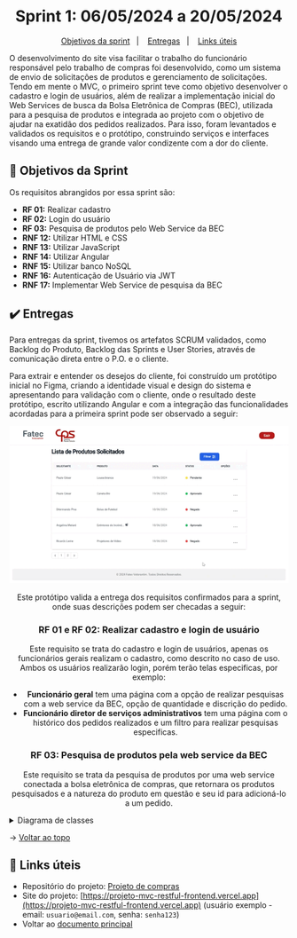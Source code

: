 <span id="topo">

<h1 align="center">Sprint 1: 06/05/2024 a 20/05/2024</h1>

<p align="center">
    <a href="#objetivos">Objetivos da sprint</a> &nbsp |&nbsp &nbsp
    <a href="#entregas">Entregas</a> &nbsp |&nbsp &nbsp
    <a href="#links">Links úteis</a>
</p>

O desenvolvimento do site visa facilitar o trabalho do funcionário responsável pelo trabalho de compras foi desenvolvido, como um sistema de envio de solicitações de produtos e gerenciamento de solicitações. Tendo em mente o MVC, o primeiro sprint teve como objetivo desenvolver o cadastro e login de usuários, além de realizar a implementação inicial do Web Services de busca da Bolsa Eletrônica de Compras (BEC), utilizada para a pesquisa de produtos e integrada ao projeto com o objetivo de ajudar na exatidão dos pedidos realizados. Para isso, foram levantados e validados os requisitos e o protótipo, construindo serviços e interfaces visando uma entrega de grande valor condizente com a dor do cliente.

<span id="objetivos">

## :dart: Objetivos da Sprint

Os requisitos abrangidos por essa sprint são:
- **RF 01:** Realizar cadastro
- **RF 02:** Login do usuário
- **RF 03:** Pesquisa de produtos pelo Web Service da BEC
- **RNF 12:** Utilizar HTML e CSS
- **RNF 13:** Utilizar JavaScript
- **RNF 14:** Utilizar Angular
- **RNF 15:** Utilizar banco NoSQL
- **RNF 16:** Autenticação de Usuário via JWT
- **RNF 17:** Implementar Web Service de pesquisa da BEC

<span id="entregas">

## :heavy_check_mark: Entregas

Para entregas da sprint, tivemos os artefatos SCRUM validados, como Backlog do Produto, Backlog das Sprints e User Stories, através de comunicação direta entre o P.O. e o cliente.

Para extrair e entender os desejos do cliente, foi construído um protótipo inicial no Figma, criando a identidade visual e design do sistema e apresentando para validação com o cliente, onde o resultado deste protótipo, escrito utilizando Angular e com a integração das funcionalidades acordadas para a primeira sprint pode ser observado a seguir:

<div align="center">

![demo](./demo.gif)

Este protótipo valida a entrega dos requisitos confirmados para a sprint, onde suas descrições podem ser checadas a seguir:

### RF 01 e RF 02: Realizar cadastro e login de usuário

Este requisito se trata do cadastro e login de usuários, apenas os funcionários gerais realizam o cadastro, como descrito no caso de uso. Ambos os usuários realizarão login, porém terão telas especificas, por exemplo: 
- **Funcionário geral** tem uma página com a opção de realizar pesquisas com a web service da BEC, opção de quantidade e discrição do pedido.
- **Funcionário diretor de serviços administrativos** tem uma página com o histórico dos pedidos realizados e um filtro para realizar pesquisas especificas.

### RF 03: Pesquisa de produtos pela web service da BEC

Este requisito se trata da pesquisa de produtos por uma web service conectada a bolsa eletrônica de compras, que retornara os produtos pesquisados e a natureza do produto em questão e seu id para adicioná-lo a um pedido.

</div>

<details>
   <summary>Diagrama de classes</summary>
   <h4>Diagrama de classes mapeado do frontend</h4>
    
   ![image](https://github.com/paulovictorio/Documentacao_projetoCompras/assets/127141305/0a36c00b-c91c-4b44-be69-257838bc5572)

    
</details>

→ [Voltar ao topo](#topo)

    
<span id="links">

## :link: Links úteis

- Repositório do projeto: [Projeto de compras](https://github.com/thiago-diegoli/Projeto-MVC-RESTful)
- Site do projeto: [https://projeto-mvc-restful-frontend.vercel.app](https://projeto-mvc-restful-frontend.vercel.app) (usuário exemplo - email: `usuario@email.com`, senha: `senha123`)
- Voltar ao [documento principal](https://github.com/paulovictorio/Documentacao_projetoCompras/blob/main/README.md)

